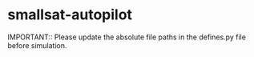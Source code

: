 # smallsat-autopilot
IMPORTANT:: Please update the absolute file paths in the defines.py file before simulation.
